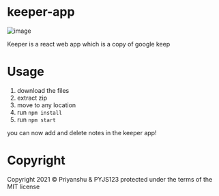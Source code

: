 # keeper-app
![image](https://user-images.githubusercontent.com/66972468/114570700-f4f50a00-9c6d-11eb-9a35-771c602795a8.png)

Keeper is a react web app which is a copy of google keep

# Usage
1. download the files
2. extract zip
3. move to any location
4. run `npm install`
5. run `npm start`

you can now add and delete notes in the keeper app!

# Copyright
Copyright 2021 © Priyanshu & PYJS123
protected under the terms of the MIT license



